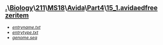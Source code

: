 ## [.](..\..\..\..\..\..)\\[Biology](..\..\..\..\..)\\[211](..\..\..\..)\\[MS18](..\..\..)\\[Avida](..\..)\\[Part4](..)\\[15_1.avidaedfreezeritem]()
- [_entryname.txt_](entryname.txt)
- [_entrytype.txt_](entrytype.txt)
- [_genome.seq_](genome.seq)
